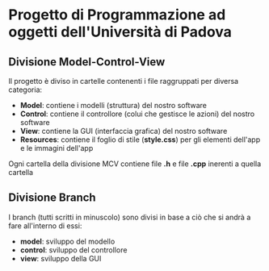 # Progetto di Programmazione ad oggetti dell'Università di Padova

## Divisione Model-Control-View
Il progetto è diviso in cartelle contenenti i file raggruppati per diversa categoria:
*  **Model**: contiene i modelli (struttura) del nostro software
*  **Control**: contiene il controllore (colui che gestisce le azioni) del nostro software
*  **View**: contiene la GUI (interfaccia grafica) del nostro software 
*  **Resources**: contiene il foglio di stile (**style.css**) per gli elementi dell'app e le immagini dell'app

Ogni cartella della divisione MCV contiene file **.h** e file **.cpp** inerenti a quella cartella

## Divisione Branch
I branch (tutti scritti in minuscolo) sono divisi in base a ciò che si andrà a fare all'interno di essi:
* **model**: sviluppo del modello
* **control**: sviluppo del controllore
* **view**: sviluppo della GUI